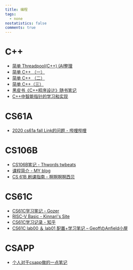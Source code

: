 ```yaml
---
title: 编程
tags:
  - none
nostatistics: false
comments: true
---
```


# C++

- [简单 Threadpool(C++) (AI整理](https://alicecooo.github.io/2025/02/06/Threadpool/)
- [简单 C++ （一）](https://alicecooo.github.io/2025/02/08/C++\(%E4%B8%80\)%C2%B7/)
- [简单 C++ （二）](https://alicecooo.github.io/2025/02/08/C++\(%E4%BA%8C\)/)
- [简单 C++（三）](https://alicecooo.github.io/2025/02/08/C++\%E4%B8%89%EF%BC%89/)
- [黑皮书《C++程序设计》随书笔记](https://blog.csdn.net/2303_79170920/article/details/141004421?spm=1001.2014.3001.5501)
- [C++中智能指针的学习和实现](https://www.li-zheng.icu/markdown/Computer/C++/Modern_C++/%E6%99%BA%E8%83%BD%E6%8C%87%E9%92%88.html)


# CS61A

- [2020 cs61a fall Link的问题 - 哔哩哔哩](https://www.bilibili.com/opus/1013056465851645956)

# CS106B

- [CS106B笔记 - Thwords twbeats](https://alicecooo.github.io/2025/02/04/CS106B%E7%AC%94%E8%AE%B0/)
- [课程简介  - MY blog](https://www.li-zheng.icu/markdown/OpenCourse/CS106B/CS106B_InFo.html)
- [CS 61B 刷课指南 - 啊啊啊啊西贝](https://mp.weixin.qq.com/s?__biz=Mzk1Nzg5ODc3Nw==&mid=2247483690&idx=1&sn=6c32e2e5197ba8932ad521dcc082bea8&chksm=c2a9373aea1f141ef6f6b1ed129166440a0cf741b272ff21b4246188523a1d3259cfab182f53&mpshare=1&scene=23&srcid=0401cABTr97sQDgid7sXVZRv&sharer_shareinfo=3480d9e8db5913223f221576863a04af&sharer_shareinfo_first=3480d9e8db5913223f221576863a04af#rd)

# CS61C
- [CS61C学习笔记 - Gozer](https://zhuanlan.zhihu.com/p/1905590685467378418)
- [RISC-V Basic - Kinnari's Site](https://kinnariyamamatanha.github.io/notes/cs61c/4-RISC-V/)
- [CS61C学习记录 - 知乎](https://zhuanlan.zhihu.com/column/c_1864361522593140738)
- [CS61C lab00 ＆ lab01 配置+学习笔记 – GeoffのAnfield小屋](http://www.geoffanfield.wiki/?p=154)


# CSAPP

- [个人对于csapp做的一点笔记](https://cyprer.github.io/blog/blog/csapp/)
